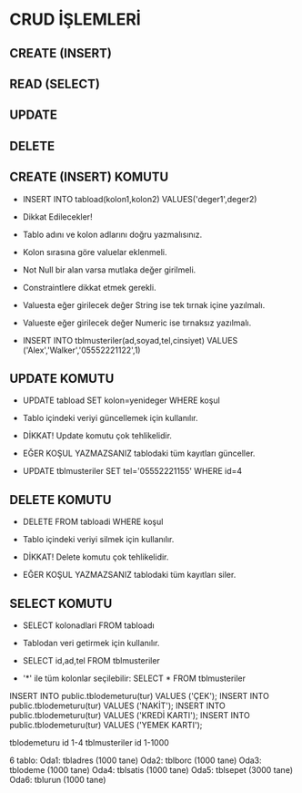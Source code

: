 # CRUD İŞLEMLERİ
## CREATE (INSERT)
## READ (SELECT)
## UPDATE
## DELETE

## CREATE (INSERT) KOMUTU
* INSERT INTO tabload(kolon1,kolon2) VALUES('deger1',deger2)
* Dikkat Edilecekler!
* Tablo adını ve kolon adlarını doğru yazmalısınız.
* Kolon sırasına göre valuelar eklenmeli.
* Not Null bir alan varsa mutlaka değer girilmeli.
* Constraintlere dikkat etmek gerekli.
* Valuesta eğer girilecek değer String ise tek tırnak içine yazılmalı.
* Valueste eğer girilecek değer Numeric ise tırnaksız yazılmalı.
  

* INSERT INTO tblmusteriler(ad,soyad,tel,cinsiyet)
  VALUES ('Alex','Walker','05552221122',1)

## UPDATE KOMUTU
* UPDATE tabload SET kolon=yenideger WHERE koşul

* Tablo içindeki veriyi güncellemek için kullanılır.
* DİKKAT! Update komutu çok tehlikelidir. 
* EĞER KOŞUL YAZMAZSANIZ tablodaki tüm kayıtları günceller.

* UPDATE tblmusteriler SET tel='05552221155' WHERE id=4

## DELETE KOMUTU
* DELETE FROM tabloadi WHERE koşul

* Tablo içindeki veriyi silmek için kullanılır.
* DİKKAT! Delete komutu çok tehlikelidir.
* EĞER KOŞUL YAZMAZSANIZ tablodaki tüm kayıtları siler.

## SELECT KOMUTU
* SELECT kolonadlari FROM tabloadı 

* Tablodan veri getirmek için kullanılır.
* SELECT id,ad,tel FROM tblmusteriler
* '*' ile tüm kolonlar seçilebilir:   SELECT * FROM tblmusteriler


INSERT INTO public.tblodemeturu(tur) VALUES ('ÇEK');
INSERT INTO public.tblodemeturu(tur) VALUES ('NAKİT');
INSERT INTO public.tblodemeturu(tur) VALUES ('KREDİ KARTI');
INSERT INTO public.tblodemeturu(tur) VALUES ('YEMEK KARTI');


tblodemeturu id 1-4
tblmusteriler id 1-1000

6 tablo:
Oda1: tbladres (1000 tane)
Oda2: tblborc (1000 tane)
Oda3: tblodeme (1000 tane)
Oda4: tblsatis (1000 tane)
Oda5: tblsepet (3000 tane)
Oda6: tblurun (1000 tane)